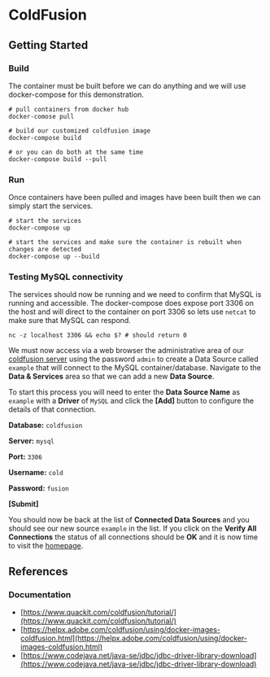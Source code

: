 # ColdFusion

## Getting Started

### Build

The container must be built before we can do anything and we will use docker-compose for this demonstration.

```
# pull containers from docker hub
docker-comose pull

# build our customized coldfusion image
docker-compose build

# or you can do both at the same time
docker-compose build --pull
```

### Run

Once containers have been pulled and images have been built then we can simply start the services.

```
# start the services
docker-compose up

# start the services and make sure the container is rebuilt when changes are detected
docker-compose up --build
```

### Testing MySQL connectivity

The services should now be running and we need to confirm that MySQL is running and accessible. The docker-compose does expose port 3306 on the host and will direct to the container on port 3306 so lets use `netcat` to make sure that MySQL can respond.

```
nc -z localhost 3306 && echo $? # should return 0
```

We must now access via a web browser the administrative area of our [coldfusion server](http://localhost/CFIDE/administrator/index.cfm) using the password `admin` to create a Data Source called `example` that will connect to the MySQL container/database. Navigate to the **Data & Services** area so that we can add a new **Data Source**.

To start this process you will need to enter the **Data Source Name** as `example` with a **Driver** of `MySQL` and click the **[Add]** button to configure the details of that connection.

**Database:** `coldfusion`

**Server:** `mysql`

**Port:** `3306`

**Username:** `cold`

**Password:** `fusion`

**[Submit]**

You should now be back at the list of **Connected Data Sources** and you should see our new source `example` in the list. If you click on the **Verify All Connections** the status of all connections should be **OK** and it is now time to visit the [homepage](http://localhost).

## References

### Documentation

- [https://www.quackit.com/coldfusion/tutorial/](https://www.quackit.com/coldfusion/tutorial/)
- [https://helpx.adobe.com/coldfusion/using/docker-images-coldfusion.html](https://helpx.adobe.com/coldfusion/using/docker-images-coldfusion.html)
- [https://www.codejava.net/java-se/jdbc/jdbc-driver-library-download](https://www.codejava.net/java-se/jdbc/jdbc-driver-library-download)


